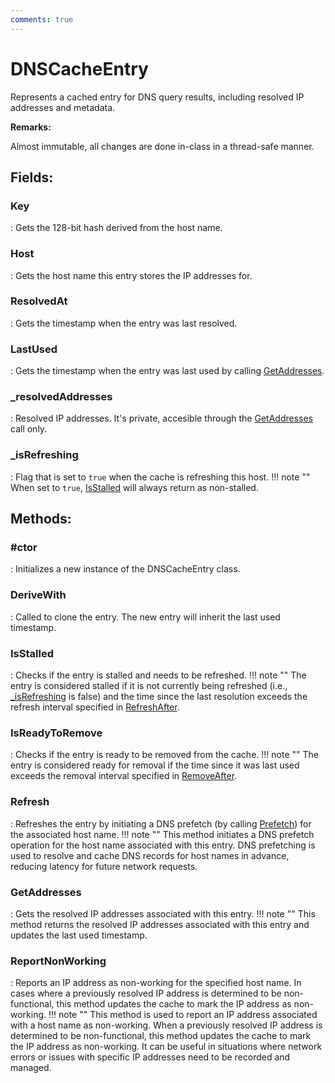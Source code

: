 ```yaml
---
comments: true
---
```

# DNSCacheEntry

Represents a cached entry for DNS query results, including resolved IP addresses and metadata. 

**Remarks:**

Almost immutable, all changes are done in-class in a thread-safe manner. 

## **Fields**:
### **Key**
: Gets the 128-bit hash derived from the host name. 
### **Host**
: Gets the host name this entry stores the IP addresses for. 
### **ResolvedAt**
: Gets the timestamp when the entry was last resolved. 
### **LastUsed**
: Gets the timestamp when the entry was last used by calling [GetAddresses](../Cache/DNSCacheEntry.md#getaddresses). 
### **_resolvedAddresses**
: Resolved IP addresses. It's private, accesible through the [GetAddresses](../Cache/DNSCacheEntry.md#getaddresses) call only. 
### **_isRefreshing**
: Flag that is set to `true` when the cache is refreshing this host. 
	!!! note ""
		When set to `true`, [IsStalled](../Cache/DNSCacheEntry.md#isstalled) will always return as non-stalled. 

## **Methods**:

### **#ctor**
: Initializes a new instance of the DNSCacheEntry class. 

### **DeriveWith**
: Called to clone the entry. The new entry will inherit the last used timestamp. 

### **IsStalled**
: Checks if the entry is stalled and needs to be refreshed. 
	!!! note ""
		The entry is considered stalled if it is not currently being refreshed (i.e., [_isRefreshing](../Cache/DNSCacheEntry.md#_isrefreshing) is false) and the time since the last resolution exceeds the refresh interval specified in [RefreshAfter](../Cache/DNSCacheOptions.md#refreshafter). 


### **IsReadyToRemove**
: Checks if the entry is ready to be removed from the cache. 
	!!! note ""
		The entry is considered ready for removal if the time since it was last used exceeds the removal interval specified in [RemoveAfter](../Cache/DNSCacheOptions.md#removeafter). 


### **Refresh**
: Refreshes the entry by initiating a DNS prefetch (by calling [Prefetch](../Cache/DNSCache.md#prefetch)) for the associated host name. 
	!!! note ""
		This method initiates a DNS prefetch operation for the host name associated with this entry. DNS prefetching is used to resolve and cache DNS records for host names in advance, reducing latency for future network requests. 


### **GetAddresses**
: Gets the resolved IP addresses associated with this entry. 
	!!! note ""
		This method returns the resolved IP addresses associated with this entry and updates the last used timestamp. 


### **ReportNonWorking**
: Reports an IP address as non-working for the specified host name. In cases where a previously resolved IP address is determined to be non-functional, this method updates the cache to mark the IP address as non-working. 
	!!! note ""
		This method is used to report an IP address associated with a host name as non-working. When a previously resolved IP address is determined to be non-functional, this method updates the cache to mark the IP address as non-working. It can be useful in situations where network errors or issues with specific IP addresses need to be recorded and managed. 

